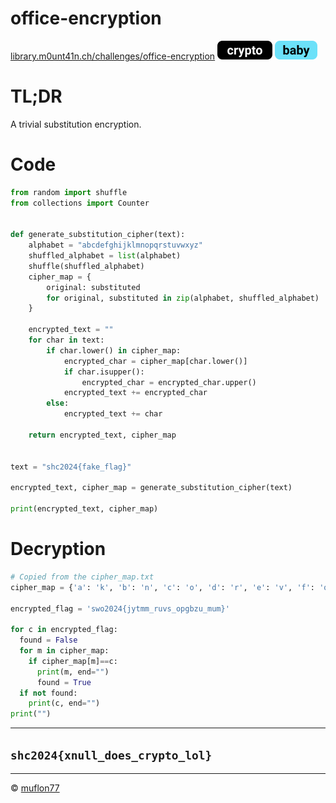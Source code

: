 # office-encryption

[library.m0unt41n.ch/challenges/office-encryption](https://library.m0unt41n.ch/challenges/office-encryption) ![](../../resources/crypto.svg) ![](../../resources/baby.svg) 

# TL;DR

A trivial substitution encryption.

# Code

```python
from random import shuffle
from collections import Counter


def generate_substitution_cipher(text):
    alphabet = "abcdefghijklmnopqrstuvwxyz"
    shuffled_alphabet = list(alphabet)
    shuffle(shuffled_alphabet)
    cipher_map = {
        original: substituted
        for original, substituted in zip(alphabet, shuffled_alphabet)
    }

    encrypted_text = ""
    for char in text:
        if char.lower() in cipher_map:
            encrypted_char = cipher_map[char.lower()]
            if char.isupper():
                encrypted_char = encrypted_char.upper()
            encrypted_text += encrypted_char
        else:
            encrypted_text += char

    return encrypted_text, cipher_map


text = "shc2024{fake_flag}"

encrypted_text, cipher_map = generate_substitution_cipher(text)

print(encrypted_text, cipher_map)
```

# Decryption

```python
# Copied from the cipher_map.txt
cipher_map = {'a': 'k', 'b': 'n', 'c': 'o', 'd': 'r', 'e': 'v', 'f': 'q', 'g': 'i', 'h': 'w', 'i': 'x', 'j': 'd', 'k': 'h', 'l': 'm', 'm': 'l', 'n': 'y', 'o': 'u', 'p': 'b', 'q': 'f', 'r': 'p', 's': 's', 't': 'z', 'u': 't', 'v': 'a', 'w': 'c', 'x': 'j', 'y': 'g', 'z': 'e'}

encrypted_flag = 'swo2024{jytmm_ruvs_opgbzu_mum}'

for c in encrypted_flag:
  found = False
  for m in cipher_map:
    if cipher_map[m]==c:
      print(m, end="")
      found = True
  if not found:
    print(c, end="")
print("")
```

---

## `shc2024{xnull_does_crypto_lol}`


<hr>

&copy; [muflon77](https://library.m0unt41n.ch/players/805ae1c8-9fe4-5816-b4a4-5057fa6eedb1)
